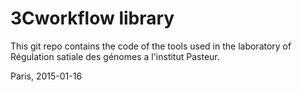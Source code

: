 
3Cworkflow library
==================

This git repo contains the code of the tools used in the laboratory of
Régulation satiale des génomes a l'institut Pasteur.

Paris,
2015-01-16
